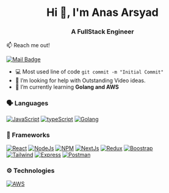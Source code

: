 
<h1 align="center">Hi 👋, I'm Anas Arsyad</h1>
<h3 align="center">A FullStack Engineer</h3>

:mailbox: Reach me out!

 [![Mail Badge](https://img.shields.io/badge/anas--arsyad-c0392b?style=flat&labelColor=c0392b&logo=gmail&logoColor=white)](mailto:anasarsyad10@gmail.com)

- :computer: Most used line of code `git commit -m "Initial Commit"`
- 🤔 I’m looking for help with Outstanding Video ideas.
- 🌱 I’m currently learning **Golang and AWS**


### 🗣️ Languages
[![JavaScript](https://img.shields.io/badge/JavaScript-323330?style=for-the-badge&logo=javascript&logoColor=F7DF1E)](#)
[![typeScript](https://img.shields.io/badge/TypeScript-007ACC?style=for-the-badge&logo=typescript&logoColor=white)](#)
[![Golang](https://img.shields.io/badge/Go--lang-00ADD8?style=for-the-badge&logo=go&logoColor=blue)](#)

### 🚀 Frameworks
[![React](https://img.shields.io/badge/React-20232A?style=for-the-badge&logo=react&logoColor=61DAFB)](#)
[![NodeJs](https://img.shields.io/badge/Node.js-339933?style=for-the-badge&logo=nodedotjs&logoColor=white)](#)
[![NPM](https://img.shields.io/badge/npm-CB3837?style=for-the-badge&logo=npm&logoColor=white)](#)
[![NextJs](https://img.shields.io/badge/next.js-000000?style=for-the-badge&logo=nextdotjs&logoColor=white)](#)
[![Redux](https://img.shields.io/badge/Redux-593D88?style=for-the-badge&logo=redux&logoColor=white)](#)
[![Boostrap](https://img.shields.io/badge/Bootstrap-563D7C?style=for-the-badge&logo=bootstrap&logoColor=white)](#)\
[![Tailwind](https://img.shields.io/badge/Tailwind_CSS-38B2AC?style=for-the-badge&logo=tailwind-css&logoColor=white)](#)
[![Express](https://img.shields.io/badge/Express.js-000000?style=for-the-badge&logo=express&logoColor=white)](#)
[![Postman](https://img.shields.io/badge/Postman-FF6C37?style=for-the-badge&logo=Postman&logoColor=white)](#)

### ⚙️ Technologies
[![AWS](https://img.shields.io/badge/Amazon_AWS-232F3E?style=for-the-badge&logo=amazon-aws&logoColor=blue)](#)
